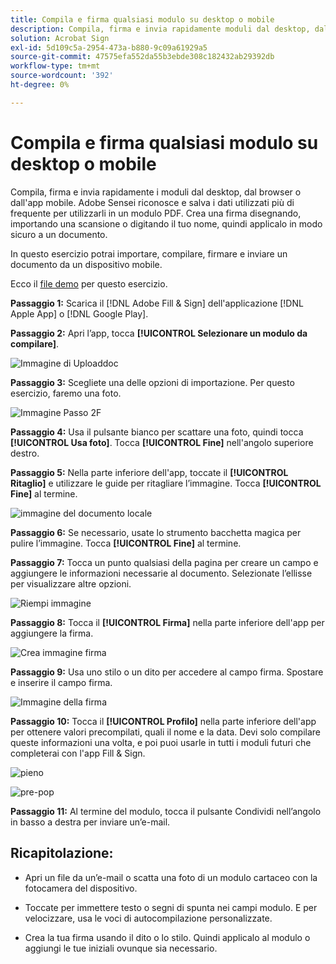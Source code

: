 ```yaml
---
title: Compila e firma qualsiasi modulo su desktop o mobile
description: Compila, firma e invia rapidamente moduli dal desktop, dal browser o dall'app mobile
solution: Acrobat Sign
exl-id: 5d109c5a-2954-473a-b880-9c09a61929a5
source-git-commit: 47575efa552da55b3ebde308c182432ab29392db
workflow-type: tm+mt
source-wordcount: '392'
ht-degree: 0%

---
```


# Compila e firma qualsiasi modulo su desktop o mobile

Compila, firma e invia rapidamente i moduli dal desktop, dal browser o dall&#39;app mobile. Adobe Sensei riconosce e salva i dati utilizzati più di frequente per utilizzarli in un modulo PDF. Crea una firma disegnando, importando una scansione o digitando il tuo nome, quindi applicalo in modo sicuro a un documento.

In questo esercizio potrai importare, compilare, firmare e inviare un documento da un dispositivo mobile.

Ecco il [file demo](assets/03_FillSignScan.zip) per questo esercizio.

**Passaggio 1:** Scarica il [!DNL Adobe Fill & Sign] dell&#39;applicazione [!DNL Apple App] o [!DNL Google Play].

**Passaggio 2:** Apri l’app, tocca **[!UICONTROL Selezionare un modulo da compilare]**.

![Immagine di Uploaddoc](assets/mobilescan.jpg)

**Passaggio 3:** Scegliete una delle opzioni di importazione. Per questo esercizio, faremo una foto.

![Immagine Passo 2F](assets/Step2F.jpg)

**Passaggio 4:** Usa il pulsante bianco per scattare una foto, quindi tocca **[!UICONTROL Usa foto]**. Tocca **[!UICONTROL Fine]** nell&#39;angolo superiore destro.

**Passaggio 5:** Nella parte inferiore dell&#39;app, toccate il **[!UICONTROL Ritaglio]** e utilizzare le guide per ritagliare l’immagine. Tocca **[!UICONTROL Fine]** al termine.

![immagine del documento locale](assets/localdoc.jpg)

**Passaggio 6:** Se necessario, usate lo strumento bacchetta magica per pulire l’immagine. Tocca **[!UICONTROL Fine]** al termine.

**Passaggio 7:** Tocca un punto qualsiasi della pagina per creare un campo e aggiungere le informazioni necessarie al documento. Selezionate l’ellisse per visualizzare altre opzioni.

![Riempi immagine](assets/fill.jpg)


**Passaggio 8:** Tocca il **[!UICONTROL Firma]** nella parte inferiore dell&#39;app per aggiungere la firma.

![Crea immagine firma](assets/createsign.jpg)

**Passaggio 9:** Usa uno stilo o un dito per accedere al campo firma. Spostare e inserire il campo firma.

![Immagine della firma](assets/sign.jpg)

**Passaggio 10:** Tocca il **[!UICONTROL Profilo]** nella parte inferiore dell&#39;app per ottenere valori precompilati, quali il nome e la data. Devi solo compilare queste informazioni una volta, e poi puoi usarle in tutti i moduli futuri che completerai con l&#39;app Fill &amp; Sign.

![pieno](assets/filled.jpg)

![pre-pop](assets/prepop.jpg)

**Passaggio 11:** Al termine del modulo, tocca il pulsante Condividi nell’angolo in basso a destra per inviare un’e-mail.

## Ricapitolazione:

* Apri un file da un’e-mail o scatta una foto di un modulo cartaceo con la fotocamera del dispositivo.

* Toccate per immettere testo o segni di spunta nei campi modulo. E per velocizzare, usa le voci di autocompilazione personalizzate.

* Crea la tua firma usando il dito o lo stilo. Quindi applicalo al modulo o aggiungi le tue iniziali ovunque sia necessario.

